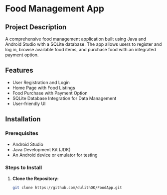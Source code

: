 # Food Management App

## Project Description
A comprehensive food management application built using Java and Android Studio with a SQLite database. The app allows users to register and log in, browse available food items, and purchase food with an integrated payment option.

## Features
- User Registration and Login
- Home Page with Food Listings
- Food Purchase with Payment Option
- SQLite Database Integration for Data Management
- User-friendly UI

## Installation

### Prerequisites
- Android Studio
- Java Development Kit (JDK)
- An Android device or emulator for testing

### Steps to Install
1. **Clone the Repository:**
   ```sh
   git clone https://github.com/dulithOK/FoodApp.git
